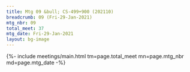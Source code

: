 ```yaml
---
title: Mtg 09 &bull; CS-499+900 (202110)
breadcrumb: 09 (Fri-29-Jan-2021)
mtg_nbr: 09
total_meet: 37
mtg_date: Fri-29-Jan-2021
layout: bg-image
---
```


{%- include meetings/main.html
    tm=page.total_meet
    mn=page.mtg_nbr
    md=page.mtg_date
-%}
